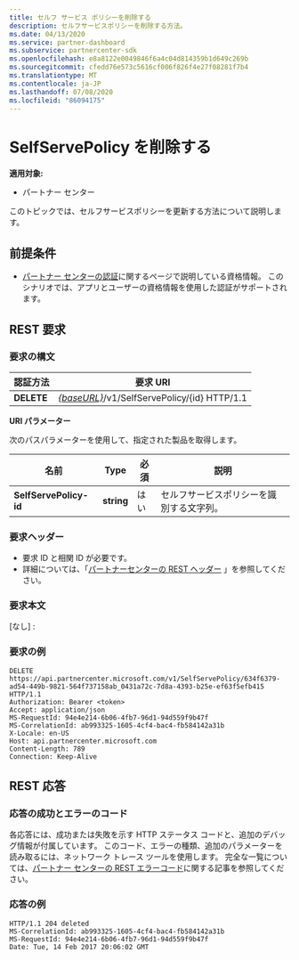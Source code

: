 ```yaml
---
title: セルフ サービス ポリシーを削除する
description: セルフサービスポリシーを削除する方法。
ms.date: 04/13/2020
ms.service: partner-dashboard
ms.subservice: partnercenter-sdk
ms.openlocfilehash: e8a8122e0049846f6a4c04d814359b1d649c269b
ms.sourcegitcommit: cfedd76e573c5616cf006f826f4e27f08281f7b4
ms.translationtype: MT
ms.contentlocale: ja-JP
ms.lasthandoff: 07/08/2020
ms.locfileid: "86094175"
---
```

# <a name="delete-a-selfservepolicy"></a>SelfServePolicy を削除する

**適用対象:**

- パートナー センター

このトピックでは、セルフサービスポリシーを更新する方法について説明します。

## <a name="prerequisites"></a>前提条件

- [パートナー センターの認証](partner-center-authentication.md)に関するページで説明している資格情報。 このシナリオでは、アプリとユーザーの資格情報を使用した認証がサポートされます。

## <a name="rest-request"></a>REST 要求

### <a name="request-syntax"></a>要求の構文

| 認証方法  | 要求 URI                                                                   |
|---------|-------------------------------------------------------------------------------|
| **DELETE** | [*{baseURL}*](partner-center-rest-urls.md)/v1/SelfServePolicy/{id} HTTP/1.1 |

**URI パラメーター**

次のパスパラメーターを使用して、指定された製品を取得します。

| 名前                       | Type         | 必須 | 説明                                                     |
|----------------------------|--------------|----------|-----------------------------------------------------------------|
| **SelfServePolicy-id**     | **string**   | はい      | セルフサービスポリシーを識別する文字列。                 |

### <a name="request-headers"></a>要求ヘッダー

- 要求 ID と相関 ID が必要です。
- 詳細については、「[パートナーセンターの REST ヘッダー](headers.md) 」を参照してください。

### <a name="request-body"></a>要求本文

[なし] :

### <a name="request-example"></a>要求の例

```http
DELETE https://api.partnercenter.microsoft.com/v1/SelfServePolicy/634f6379-ad54-449b-9821-564f737158ab_0431a72c-7d8a-4393-b25e-ef63f5efb415 HTTP/1.1
Authorization: Bearer <token>
Accept: application/json
MS-RequestId: 94e4e214-6b06-4fb7-96d1-94d559f9b47f
MS-CorrelationId: ab993325-1605-4cf4-bac4-fb584142a31b
X-Locale: en-US
Host: api.partnercenter.microsoft.com
Content-Length: 789
Connection: Keep-Alive

```

## <a name="rest-response"></a>REST 応答

### <a name="response-success-and-error-codes"></a>応答の成功とエラーのコード

各応答には、成功または失敗を示す HTTP ステータス コードと、追加のデバッグ情報が付属しています。 このコード、エラーの種類、追加のパラメーターを読み取るには、ネットワーク トレース ツールを使用します。 完全な一覧については、[パートナー センターの REST エラーコード](error-codes.md)に関する記事を参照してください。

### <a name="response-example"></a>応答の例

```http
HTTP/1.1 204 deleted
MS-CorrelationId: ab993325-1605-4cf4-bac4-fb584142a31b
MS-RequestId: 94e4e214-6b06-4fb7-96d1-94d559f9b47f
Date: Tue, 14 Feb 2017 20:06:02 GMT

```
